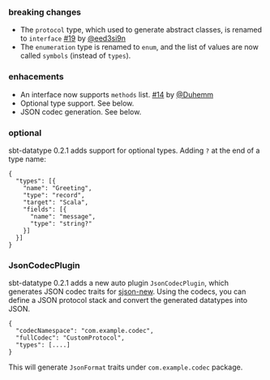 
### breaking changes

- The `protocol` type, which used to generate abstract classes, is renamed to `interface` [#19][19] by [@eed3si9n][@eed3si9n]
- The `enumeration` type is renamed to `enum`, and the list of values are now called `symbols` (instead of `types`).

### enhacements

- An interface now supports `methods` list. [#14][14] by [@Duhemm][@Duhemm]
- Optional type support. See below.
- JSON codec generation. See below.

### optional

sbt-datatype 0.2.1 adds support for optional types. Adding `?` at the end of a type name:

    {
      "types": [{
        "name": "Greeting",
        "type": "record",
        "target": "Scala",
        "fields": [{
          "name": "message",
          "type": "string?"
        }]
      }]
    }

### JsonCodecPlugin

sbt-datatype 0.2.1 adds a new auto plugin `JsonCodecPlugin`, which generates JSON codec traits for [sjson-new][1].
Using the codecs, you can define a JSON protocol stack and convert the generated datatypes into JSON.

    {
      "codecNamespace": "com.example.codec",
      "fullCodec": "CustomProtocol",
      "types": [....]
    }

This will generate `JsonFormat` traits under `com.example.codec` package.

  [14]: https://github.com/sbt/sbt-datatype/pull/14
  [19]: https://github.com/sbt/sbt-datatype/pull/19
  [@eed3si9n]: https://github.com/eed3si9n
  [@jsuereth]: https://github.com/jsuereth
  [@dwijnand]: http://github.com/dwijnand
  [@Duhemm]: http://github.com/Duhemm
  [1]: https://github.com/eed3si9n/sjson-new
